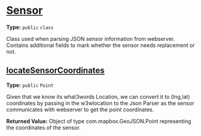 # [Sensor](../src/main/java/uk/ac/ed/inf/aqmaps/Sensor.java#L9)

**Type:** `public` `class`

Class used when parsing JSON sensor information from webserver. Contains additional fields to mark whether the sensor needs replacement or not. 












## [locateSensorCoordinates](../src/main/java/uk/ac/ed/inf/aqmaps/Sensor.java#L22)

**Type:** `public` `Point`

Given that we know its what3words Location, we can convert it to (lng,lat) coordinates 
by passing in the w3wlocation to the Json Parser as the sensor communicates with webserver to get the point coordinates. 





**Returned Value:** Object of type com.mapbox.GeoJSON.Point representing the coordinates of the sensor.  









